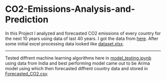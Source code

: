 # CO2-Emissions-Analysis-and-Prediction
In this Project I analyzed and forecasted CO2 emissions of every country for the next 10 years using data of last 40 years. I got the data from [here](https://www.iea.org/data-and-statistics/data-tools/greenhouse-gas-emissions-from-energy-data-explorer). After some initial excel processing data looked like [dataset.xlsx](dataset.xlsx).

---

Tested diffrent machine learning algorithms here in [model_testing.ipynb](model_testing.ipynb) using data from India and best performing model came out to be Arima model using which then forecasted diffrent country data and stored in [Forecasted_CO2.csv](Forecasted_CO2.csv).
